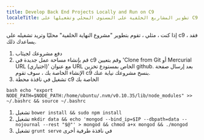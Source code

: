 ```yaml
---
title: Develop Back End Projects Locally and Run on C9
localeTitle: تطوير المشاريع الخلفية على المستوى المحلي وتشغيلها على C9
---
```

إذا كنت ، مثلي ، تقوم بتطوير "مشروع النهاية الخلفية" محليًا وتريد تشغيله على c9 ، فقد يساعدك ذلك.

1.  دفع مشروعك لجيثاب
2.  قم بإنشاء مساحة عمل جديدة في c9 وقم بتعيين 'Clone from Git أو Mercurial URL (اختياري)' مع عنوان URL الخاص بمستودع تخزين github. بعد إرسال صفحة الإنشاء الخاصة بك ، سوف تقوم c9 بنسخ مشروعك نيابة عنك.
3.  تشغيل في نافذة محطة c9 الخاصة بك

`bash echo "export NODE_PATH=$NODE_PATH:/home/ubuntu/.nvm/v0.10.35/lib/node_modules" >> ~/.bashrc && source ~/.bashrc`

1.  تشغيل `bower install && sudo npm install`
2.  تشغيل `mkdir data && echo 'mongod --bind_ip=$IP --dbpath=data --nojournal --rest "$@"' > mongod && chmod a+x mongod && ./mongod`
3.  تشغيل `grunt serve` في نافذة طرفية أخرى